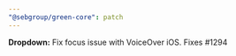 ```yaml
---
"@sebgroup/green-core": patch
---
```


**Dropdown:** Fix focus issue with VoiceOver iOS. Fixes #1294
